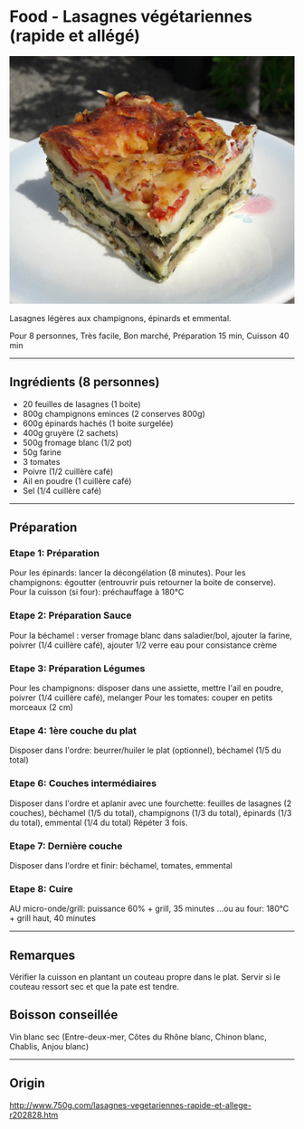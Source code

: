 Food - Lasagnes végétariennes (rapide et allégé)
======
 
![alt text](screenshots/photo.jpg)
 

Lasagnes légères aux champignons, épinards et emmental.

Pour 8 personnes, Très facile, Bon marché, Préparation 15 min, Cuisson 40 min

---

## Ingrédients (8 personnes)

- 20 feuilles de lasagnes (1 boite)
- 800g champignons eminces (2 conserves 800g)
- 600g épinards hachés (1 boite surgelée)
- 400g gruyère  (2 sachets)
- 500g fromage blanc (1/2 pot)
- 50g farine
- 3 tomates
- Poivre (1/2 cuillère café)
- Ail en poudre (1 cuillère café)
- Sel (1/4 cuillère café)

---

## Préparation

### Etape 1: Préparation

Pour les épinards: lancer la décongélation (8 minutes). 
Pour les champignons: égoutter (entrouvrir puis retourner la boite de conserve). 
Pour la cuisson (si four): préchauffage à 180°C

### Etape 2: Préparation Sauce

Pour la béchamel : verser fromage blanc dans saladier/bol, ajouter la farine, poivrer (1/4 cuillère café), ajouter 1/2 verre eau pour consistance crème

### Etape 3: Préparation Légumes

Pour les champignons: disposer dans une assiette, mettre l'ail en poudre, poivrer (1/4 cuillère café), melanger
Pour les tomates: couper en petits morceaux (2 cm)

### Etape 4: 1ère couche du plat

Disposer dans l'ordre: beurrer/huiler le plat (optionnel), béchamel  (1/5 du total)

### Etape 6: Couches intermédiaires

Disposer dans l'ordre et aplanir avec une fourchette: feuilles de lasagnes (2 couches), béchamel  (1/5 du total), champignons (1/3 du total), épinards (1/3 du total), emmental (1/4 du total)
Répéter 3 fois.

### Etape 7: Dernière couche

Disposer dans l'ordre et finir: béchamel, tomates, emmental

### Etape 8: Cuire

AU micro-onde/grill: puissance 60% + grill, 35 minutes ...ou au four: 180°C + grill haut, 40 minutes

---

## Remarques

Vérifier la cuisson en plantant un couteau propre dans le plat. Servir si le couteau ressort sec et que la pate est tendre.

## Boisson conseillée

Vin blanc sec (Entre-deux-mer, Côtes du Rhône blanc, Chinon blanc, Chablis, Anjou blanc)
 
---

## Origin

http://www.750g.com/lasagnes-vegetariennes-rapide-et-allege-r202828.htm
